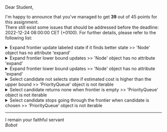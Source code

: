 Dear Student,

I'm happy to announce that you've managed to get **39** out of 45 points for this assignment.\
There still exist some issues that should be addressed before the deadline: 2022-12-24 08:00:00 CET (+0100). For further details, please refer to the following list:

<details><summary>Expand frontier update labeled state if it finds better state &gt;&gt; &#x27;Node&#x27; object has no attribute &#x27;expand&#x27;</summary></details>
<details><summary>Expand frontier lower bound updates &gt;&gt; &#x27;Node&#x27; object has no attribute &#x27;expand&#x27;</summary></details>
<details><summary>Expand frontier lower bound updates &gt;&gt; &#x27;Node&#x27; object has no attribute &#x27;expand&#x27;</summary></details>
<details><summary>Select candidate not selects state if estimated cost is higher than the upper bound &gt;&gt; &#x27;PriorityQueue&#x27; object is not iterable</summary></details>
<details><summary>Select candidate returns none when frontier is empty &gt;&gt; &#x27;PriorityQueue&#x27; object is not iterable</summary></details>
<details><summary>Select candidate stops going through the frontier when candidate is chosen &gt;&gt; &#x27;PriorityQueue&#x27; object is not iterable</summary></details>

-----------
I remain your faithful servant\
_Bobot_